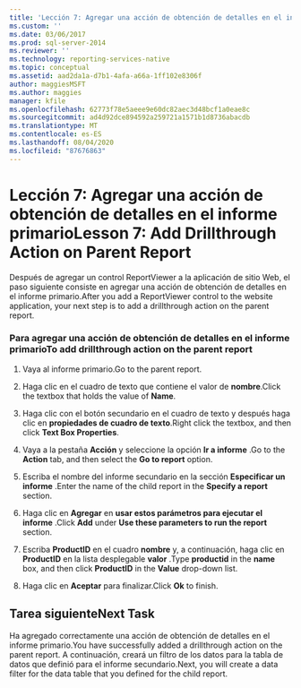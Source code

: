 ```yaml
---
title: 'Lección 7: Agregar una acción de obtención de detalles en el informe primario | Microsoft Docs'
ms.custom: ''
ms.date: 03/06/2017
ms.prod: sql-server-2014
ms.reviewer: ''
ms.technology: reporting-services-native
ms.topic: conceptual
ms.assetid: aad2da1a-d7b1-4afa-a66a-1ff102e8306f
author: maggiesMSFT
ms.author: maggies
manager: kfile
ms.openlocfilehash: 62773f78e5aeee9e60dc82aec3d48bcf1a0eae8c
ms.sourcegitcommit: ad4d92dce894592a259721a1571b1d8736abacdb
ms.translationtype: MT
ms.contentlocale: es-ES
ms.lasthandoff: 08/04/2020
ms.locfileid: "87676863"
---
```

# <a name="lesson-7-add-drillthrough-action-on-parent-report"></a><span data-ttu-id="4eb1b-102">Lección 7: Agregar una acción de obtención de detalles en el informe primario</span><span class="sxs-lookup"><span data-stu-id="4eb1b-102">Lesson 7: Add Drillthrough Action on Parent Report</span></span>
  <span data-ttu-id="4eb1b-103">Después de agregar un control ReportViewer a la aplicación de sitio Web, el paso siguiente consiste en agregar una acción de obtención de detalles en el informe primario.</span><span class="sxs-lookup"><span data-stu-id="4eb1b-103">After you add a ReportViewer control to the website application, your next step is to add a drillthrough action on the parent report.</span></span>  
  
### <a name="to-add-drillthrough-action-on-the-parent-report"></a><span data-ttu-id="4eb1b-104">Para agregar una acción de obtención de detalles en el informe primario</span><span class="sxs-lookup"><span data-stu-id="4eb1b-104">To add drillthrough action on the parent report</span></span>  
  
1.  <span data-ttu-id="4eb1b-105">Vaya al informe primario.</span><span class="sxs-lookup"><span data-stu-id="4eb1b-105">Go to the parent report.</span></span>  
  
2.  <span data-ttu-id="4eb1b-106">Haga clic en el cuadro de texto que contiene el valor de **nombre**.</span><span class="sxs-lookup"><span data-stu-id="4eb1b-106">Click the textbox that holds the value of **Name**.</span></span>  
  
3.  <span data-ttu-id="4eb1b-107">Haga clic con el botón secundario en el cuadro de texto y después haga clic en **propiedades de cuadro de texto**.</span><span class="sxs-lookup"><span data-stu-id="4eb1b-107">Right click the textbox, and then click **Text Box Properties**.</span></span>  
  
4.  <span data-ttu-id="4eb1b-108">Vaya a la pestaña **Acción** y seleccione la opción **Ir a informe** .</span><span class="sxs-lookup"><span data-stu-id="4eb1b-108">Go to the **Action** tab, and then select the **Go to report** option.</span></span>  
  
5.  <span data-ttu-id="4eb1b-109">Escriba el nombre del informe secundario en la sección **Especificar un informe** .</span><span class="sxs-lookup"><span data-stu-id="4eb1b-109">Enter the name of the child report in the **Specify a report** section.</span></span>  
  
6.  <span data-ttu-id="4eb1b-110">Haga clic en **Agregar** en **usar estos parámetros para ejecutar el informe** .</span><span class="sxs-lookup"><span data-stu-id="4eb1b-110">Click **Add** under **Use these parameters to run the report** section.</span></span>  
  
7.  <span data-ttu-id="4eb1b-111">Escriba **ProductID** en el cuadro **nombre** y, a continuación, haga clic en **ProductID** en la lista desplegable **valor** .</span><span class="sxs-lookup"><span data-stu-id="4eb1b-111">Type **productid** in the **name** box, and then click **ProductID** in the **Value** drop-down list.</span></span>  
  
8.  <span data-ttu-id="4eb1b-112">Haga clic en **Aceptar** para finalizar.</span><span class="sxs-lookup"><span data-stu-id="4eb1b-112">Click **Ok** to finish.</span></span>  
  
## <a name="next-task"></a><span data-ttu-id="4eb1b-113">Tarea siguiente</span><span class="sxs-lookup"><span data-stu-id="4eb1b-113">Next Task</span></span>  
 <span data-ttu-id="4eb1b-114">Ha agregado correctamente una acción de obtención de detalles en el informe primario.</span><span class="sxs-lookup"><span data-stu-id="4eb1b-114">You have successfully added a drillthrough action on the parent report.</span></span> <span data-ttu-id="4eb1b-115">A continuación, creará un filtro de los datos para la tabla de datos que definió para el informe secundario.</span><span class="sxs-lookup"><span data-stu-id="4eb1b-115">Next, you will create a data filter for the data table that you defined for the child report.</span></span>  
  
  
